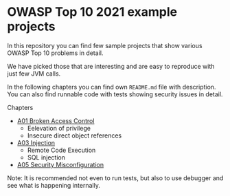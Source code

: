 # OWASP Top 10 2021 example projects

In this repository you can find few sample projects that show various OWASP Top 10 problems in detail.

We have picked those that are interesting and are easy to reproduce with just few JVM calls.

In the following chapters you can find own `README.md` file with description.
You can also find runnable code with tests showing security issues in detail.

Chapters

- [A01 Broken Access Control](owasp-top10-2021-a01-broken-access-control/README.md)
    - Eelevation of privilege
    - Insecure direct object references
- [A03 Injection](owasp-top10-2021-a03-injection/README.md)
    - Remote Code Execution
    - SQL injection
- [A05 Security Misconfiguration](owasp-top10-2021-a05-security-misconfiguration/README.md)

Note: It is recommended not even to run tests, but also to use debugger and see what is happening internally.
